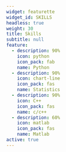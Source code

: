 ```yaml
---
widget: featurette
widget_id: SKILLS
headless: true
weight: 30
title: Skills
subtitle: null
feature:
  - description: 90%
    icon: python
    icon_pack: fab
    name: Python
  - description: 90%
    icon: chart-line
    icon_pack: fas
    name: Statistics
  - description: 90%
    icon: C++
    icon_pack: fas
    name: c/c++
  - description: 60%
    icon: matlab
    icon_pack: fas
    name: Matlab
active: true
---
```

